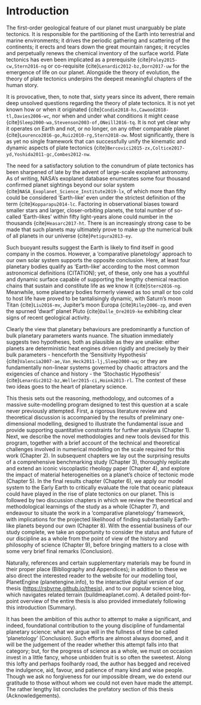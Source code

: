 # Introduction


The first-order geological feature of our planet must unarguably be plate tectonics. It is responsible for the partitioning of the Earth into terrestrial and marine environments; it drives the periodic gathering and scattering of the continents; it erects and tears down the great mountain ranges; it recycles and perpetually renews the chemical inventory of the surface world. Plate tectonics has even been implicated as a prerequisite {cite}`Foley2015-cw,Stern2016-ng` or co-requisite {cite}`Lenardic2012-bz,Dorn2017-uw` for the emergence of life on our planet. Alongside the theory of evolution, the theory of plate tectonics underpins the deepest meaningful chapters of the human story.


It is provocative, then, to note that, sixty years since its advent, there remain deep unsolved questions regarding the theory of plate tectonics. It is not yet known how or when it originated {cite}`Condie2018-hs,Cawood2018-tl,Davies2006-wc`, nor when and under what conditions it might cease {cite}`Sleep2000-wa,Stevenson2003-of,ONeill2016-tq`. It is not yet clear why it operates on Earth and not, or no longer, on any other comparable planet {cite}`Lourenco2016-go,Ruiz2010-rg,Stern2018-ow`. Most significantly, there is as yet no single framework that can successfully unify the kinematic and dynamic aspects of plate tectonics {cite}`Bercovici2015-zx,Coltice2017-yd,Yoshida2011-gc,Combes2012-nw`.


The need for a satisfactory solution to the conundrum of plate tectonics has been sharpened of late by the advent of large-scale exoplanet astronomy. As of writing, NASA’s exoplanet database enumerates some four thousand confirmed planet sightings beyond our solar system {cite}`NASA_Exoplanet_Science_Institute2019-lx`, of which more than fifty could be considered ‘Earth-like’ even under the strictest definition of the term {cite}`Kopparapu2014-lc`. Factoring in observational biases toward smaller stars and larger, closer-orbiting planets, the total number of so-called ‘Earth-likes’ within fifty light-years alone could number in the thousands {cite}`Heasarc2017-ht`. There is an increasingly strong case to be made that such planets may ultimately prove to make up the numerical bulk of all planets in our universe {cite}`Petigura2013-ey`.


Such buoyant results suggest the Earth is likely to find itself in good company in the cosmos. However, a ‘comparative planetology’ approach to our own solar system supports the opposite conclusion. Here, at least four planetary bodies qualify as ‘Earth-like’ according to the most common astronomical definitions (CITATION); yet, of these, only one has a youthful and dynamic surface capable of supporting the lengthy chemical reaction chains that sustain and constitute life as we know it {cite}`Stern2016-ng`. Meanwhile, some planetary bodies formerly viewed as too small or too cold to host life have proved to be tantalisingly dynamic, with Saturn’s moon Titan {cite}`Liu2016-mv`, Jupiter’s moon Europa {cite}`Riley2006-zp`, and even the spurned ‘dwarf’ planet Pluto {cite}`Dalle_Ore2019-ke` exhibiting clear signs of recent geological activity.


Clearly the view that planetary behaviours are predominantly a function of bulk planetary parameters wants nuance. The situation immediately suggests two hypotheses, both as plausible as they are unalike: either planets are deterministic heat engines driven rigidly and precisely by their bulk parameters - henceforth the ‘Sensitivity Hypothesis’ {cite}`Valencia2007-ae,Van_Heck2011-lj,Sleep2000-wa`; or they are fundamentally non-linear systems governed by chaotic attractors and the exigencies of chance and history - the ‘Stochastic Hypothesis’ {cite}`Lenardic2012-bz,Weller2015-ci,Hoink2013-rl`. The contest of these two ideas goes to the heart of planetary science.


This thesis sets out the reasoning, methodology, and outcomes of a massive suite-modelling program designed to test this question at a scale never previously attempted. First, a rigorous literature review and theoretical discussion is accompanied by the results of preliminary one-dimensional modelling, designed to illustrate the fundamental issue and provide supporting quantitative constraints for further analysis (Chapter 1). Next, we describe the novel methodologies and new tools devised for this program, together with a brief account of the technical and theoretical challenges involved in numerical modelling on the scale required for this work (Chapter 2). In subsequent chapters we lay out the surprising results of a comprehensive benchmarking study (Chapter 3), thoroughly replicate and extend an iconic viscoplastic rheology paper (Chapter 4), and explore the impact of material heterogeneities on a planet’s choice of tectonic mode (Chapter 5). In the final results chapter (Chapter 6), we apply our model system to the Early Earth to critically evaluate the role that oceanic plateaux could have played in the rise of plate tectonics on our planet. This is followed by two discussion chapters in which we review the theoretical and methodological learnings of the study as a whole (Chapter 7), and endeavour to situate the work in a ‘comparative planetology’ framework, with implications for the projected likelihood of finding substantially Earth-like planets beyond our own (Chapter 8). With the essential business of our study complete, we take an opportunity to consider the status and future of our discipline as a whole from the point of view of the history and philosophy of science (Chapter 9), before bringing matters to a close with some very brief final remarks (Conclusion).


Naturally, references and certain supplementary materials may be found in their proper place (Bibliography and Appendices); in addition to these we also direct the interested reader to the website for our modelling tool, PlanetEngine (planetengine.info), to the interactive digital version of our thesis (https://rsbyrne.github.io/thesis), and to our popular science blog, which navigates related terrain (buildmeaplanet.com). A detailed point-for-point overview of the entire thesis is also provided immediately following this introduction (Summary).


It has been the ambition of this author to attempt to make a significant, and indeed, foundational contribution to the young discipline of fundamental planetary science: what we argue will in the fullness of time be called ‘planetology’ (Conclusion). Such efforts are almost always doomed, and it will be the judgement of the reader whether this attempt falls into that category; but, for the progress of science as a whole, we must on occasion invest in a little fancy, whose unbidden fruit is so often the sweetest. Along this lofty and perhaps foolhardy road, the author has begged and received the indulgence, aid, favour, and patience of many kind and wise people. Though we ask no forgiveness for our impossible dream, we do extend our gratitude to those without whom we could not even have made the attempt. The rather lengthy list concludes the prefatory section of this thesis (Acknowledgements).
